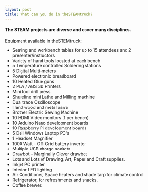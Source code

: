 ```yaml
---
layout: post
title: What can you do in theSTEAMtruck?
---
```


 #### The STEAM projects are diverse and cover many disciplines.

Equipment available in theSTEMtruck:
* Seating and workbench tables for up to 15 attendees and 2 presenter/instructors
* Variety of hand tools located at each bench
* 5 Temperature controlled  Soldering stations
* 5 Digital Multi-meters
* Powered electronic breadboard
* 10 Heated Glue guns
* 2 PLA / ABS 3D Printers
* Mini tool drill press
* Shureline mini Lathe and Milling machine
* Dual trace Oscilloscope
* Hand wood and metal saws
* Brother Electric Sewing Machine
* 10 HDMI Video monitors (1 per bench)
* 10 Arduino Nano development boards
* 10 Raspberry Pi development boards
* 5 Dell Windows Laptop PC's
* 1 Headset Magnifier
* 1000 Watt - Off-Grid battery inverter 
* Multiple USB charge sockets
* Drawbot – Marginally Clever drawbot
* Lots and Lots of Drawing, Art, Paper and Craft supplies.
* Inkjet PC printer
* Interior LED lighting
* Air Conditioner, Space heaters and shade tarp for climate control 
* Refrigerator, for refreshments and snacks.
* Coffee brewer.
